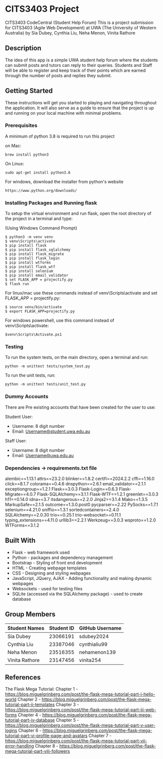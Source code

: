 
# CITS3403 Project
CITS3403 CodeCentral (Student Help Forum)
This is a project submission for CITS3403 (Agile Web Development) at UWA (The University of Western Australia) by Sia Dubey, Cynthia Liu, Neha Menon, Vinita Rathore

## Description

The idea of this app is a simple UWA student help forum where the students can submit posts and tutors can reply to their queries. Students and Staff will be able to register and keep track of their points which are earned through the number of posts and replies they submit.

## Getting Started

These instructions will get you started to playing and navigating throughout the application. It will also serve as a guide to ensure that the project is up and running on your local machine with minimal problems.

### Prerequisites

A minimum of python 3.8 is required to run this project

on Mac:

```
brew install python3
```

On Linux:

```
sudo apt-get install python3.6
```

For windows, download the installer from python's website

```
https://www.python.org/downloads/
```


### Installing Packages and Running flask

To setup the virtual environment and run flask, open the root directory of the project in a terminal and type:

(Using Windows Command Prompt)

```
$ python3 -m venv venv
$ venv\Scripts\activate
$ pip install flask
$ pip install flask_sqlalchemy
$ pip install flask_migrate
$ pip install flask_login
$ pip install wtforms
$ pip install flask_wtf
$ pip install selenium
$ pip install email_validator
$ set FLASK_APP = projectify.py 
$ flask run
```
For linux/mac use these commands instead of venv\Scripts\activate and set FLASK_APP = projectify.py:
```
$ source venv/bin/activate
$ export FLASK_APP=projectify.py
```
For windows powershell, use this command instead of venv\Scripts\activate:

```
$venv\Scripts\Activate.ps1
```


### Testing

To run the system tests, on the main directory, open a terminal and run:

```
python -m unittest tests/system_test.py
```

To run the unit tests, run:

```
python -m unittest tests/unit_test.py
```


### Dummy Accounts

There are Pre existing accounts that have been created for the user to use:

Student User:
* Username: 8 digit number
* Email: Username@student.uwa.edu.au

Staff User:
* Username: 8 digit number
* Email: Username@uwa.edu.au

### Dependencies -> requirements.txt file
alembic==1.13.1
attrs==23.2.0
blinker==1.8.2
certifi==2024.2.2
cffi==1.16.0
click==8.1.7
colorama==0.4.6
dnspython==2.6.1
email_validator==2.1.1
exceptiongroup==1.2.1
Flask==3.0.3
Flask-Login==0.6.3
Flask-Migrate==4.0.7
Flask-SQLAlchemy==3.1.1
Flask-WTF==1.2.1
greenlet==3.0.3
h11==0.14.0
idna==3.7
itsdangerous==2.2.0
Jinja2==3.1.4
Mako==1.3.5
MarkupSafe==2.1.5
outcome==1.3.0.post0
pycparser==2.22
PySocks==1.7.1
selenium==4.21.0
sniffio==1.3.1
sortedcontainers==2.4.0
SQLAlchemy==2.0.30
trio==0.25.1
trio-websocket==0.11.1
typing_extensions==4.11.0
urllib3==2.2.1
Werkzeug==3.0.3
wsproto==1.2.0
WTForms==3.1.2



## Built With

* Flask - web framework used
* Python - packages and dependency management 
* Bootstrap - Styling of front end development
* HTML - Creating webpage templates
* CSS - Designing and styling webpages
* JavaScript, JQuery, AJAX - Adding functionality and making dynamic webpages
* Websockets - used for testing files 
* SQLite (accessed via the SQLAlchemy package) - used to create database

## Group Members

| Student Names | Student ID    | GitHub Username |
| ------------- |---------------| ----------------|
| Sia Dubey     | 23066191      |  sdubey2024     |
| Cynthia Liu   | 23387046      |  cynthialiu99   |
| Neha Menon    | 23516355      |  nehamenon139   |
| Vinita Rathore| 23147456      |  vinita254      |

## References
The Flask Mega Tutorial: 
Chapter 1 - https://blog.miguelgrinberg.com/post/the-flask-mega-tutorial-part-i-hello-world
Chapter 2 - https://blog.miguelgrinberg.com/post/the-flask-mega-tutorial-part-ii-templates
Chapter 3 - https://blog.miguelgrinberg.com/post/the-flask-mega-tutorial-part-iii-web-forms
Chapter 4 - https://blog.miguelgrinberg.com/post/the-flask-mega-tutorial-part-iv-database
Chapter 5 - https://blog.miguelgrinberg.com/post/the-flask-mega-tutorial-part-v-user-logins
Chapter 6 - https://blog.miguelgrinberg.com/post/the-flask-mega-tutorial-part-vi-profile-page-and-avatars
Chapter 7 - https://blog.miguelgrinberg.com/post/the-flask-mega-tutorial-part-vii-error-handling
Chapter 8 - https://blog.miguelgrinberg.com/post/the-flask-mega-tutorial-part-viii-followers


